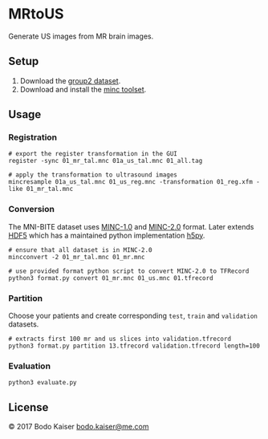 # MRtoUS

Generate US images from MR brain images.

## Setup

1. Download the [group2 dataset][dataset].
2. Download and install the [minc toolset][toolset].

[dataset]: http://www.bic.mni.mcgill.ca/%7Elaurence/data/data.html
[toolset]: http://bic-mni.github.io

## Usage

### Registration

```shell
# export the register transformation in the GUI
register -sync 01_mr_tal.mnc 01a_us_tal.mnc 01_all.tag

# apply the transformation to ultrasound images
mincresample 01a_us_tal.mnc 01_us_reg.mnc -transformation 01_reg.xfm -like 01_mr_tal.mnc
```

### Conversion

The MNI-BITE dataset uses [MINC-1.0][minc1] and [MINC-2.0][minc2] format. Later
extends [HDF5][hdf5] which has a maintained python implementation [h5py][h5py].

[h5py]: http://www.h5py.org
[hdf5]: https://en.wikipedia.org/wiki/Hierarchical_Data_Format
[minc1]: https://en.wikibooks.org/wiki/MINC/SoftwareDevelopment/MINC1_File_Format_Reference
[minc2]: https://en.wikibooks.org/wiki/MINC/SoftwareDevelopment/MINC2.0_File_Format_Reference

```shell
# ensure that all dataset is in MINC-2.0
mincconvert -2 01_mr_tal.mnc 01_mr.mnc

# use provided format python script to convert MINC-2.0 to TFRecord
python3 format.py convert 01_mr.mnc 01_us.mnc 01.tfrecord
```

### Partition

Choose your patients and create corresponding `test`, `train` and `validation`
datasets.

```shell
# extracts first 100 mr and us slices into validation.tfrecord
python3 format.py partition 13.tfrecord validation.tfrecord length=100
```

### Evaluation

```shell
python3 evaluate.py
```

## License

© 2017 Bodo Kaiser <bodo.kaiser@me.com>
